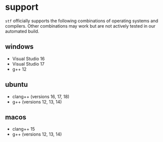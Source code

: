 # support

`stf` officially supports the following combinations of operating systems and compilers.
Other combinations may work but are not actively tested in our automated build.

## windows

* Visual Studio 16
* Visual Studio 17
* g++ 12

## ubuntu

* clang++ (versions 16, 17, 18)
* g++ (versions 12, 13, 14)

## macos

* clang++ 15
* g++ (versions 12, 13, 14)